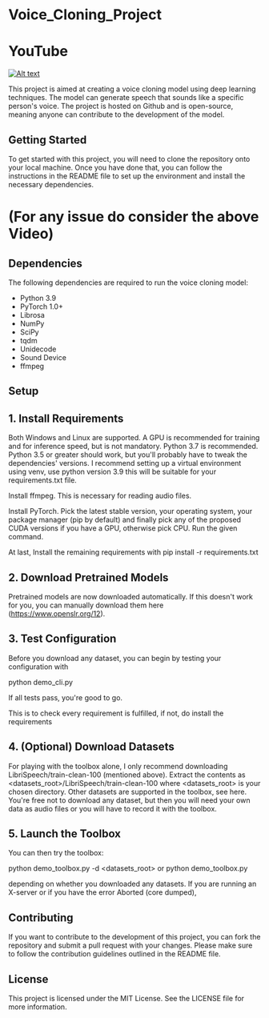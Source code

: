 # Voice_Cloning_Project


# YouTube
[![Alt text](https://i3.ytimg.com/vi/tmWMl5y34GE/maxresdefault.jpg)](https://youtu.be/tmWMl5y34GE)




This project is aimed at creating a voice cloning model using deep learning techniques. The model can generate speech that sounds like a specific person's voice. The project is hosted on Github and is open-source, meaning anyone can contribute to the development of the model.

## Getting Started

To get started with this project, you will need to clone the repository onto your local machine. Once you have done that, you can follow the instructions in the README file to set up the environment and install the necessary dependencies.
# (For any issue do consider the above Video)

## Dependencies

The following dependencies are required to run the voice cloning model:

- Python 3.9
- PyTorch 1.0+
- Librosa
- NumPy
- SciPy
- tqdm
- Unidecode
- Sound Device
- ffmpeg

## Setup
## 1. Install Requirements
Both Windows and Linux are supported. A GPU is recommended for training and for inference speed, but is not mandatory.
Python 3.7 is recommended. Python 3.5 or greater should work, but you'll probably have to tweak the dependencies' versions. I recommend setting up a virtual environment using venv, use python version 3.9 this will be suitable for your requirements.txt file.

Install ffmpeg. This is necessary for reading audio files.

Install PyTorch. Pick the latest stable version, your operating system, your package manager (pip by default) and finally pick any of the proposed CUDA versions if you have a GPU, otherwise pick CPU. Run the given command.

At last, Install the remaining requirements with pip install -r requirements.txt

## 2.  Download Pretrained Models
Pretrained models are now downloaded automatically. If this doesn't work for you, you can manually download them here (https://www.openslr.org/12).

## 3. Test Configuration
Before you download any dataset, you can begin by testing your configuration with

python demo_cli.py

If all tests pass, you're good to go.

This is to check every requirement is fulfilled, if not, do install the requirements

## 4. (Optional) Download Datasets
For playing with the toolbox alone, I only recommend downloading LibriSpeech/train-clean-100 (mentioned above). Extract the contents as <datasets_root>/LibriSpeech/train-clean-100 where <datasets_root> is your chosen directory. Other datasets are supported in the toolbox, see here. You're free not to download any dataset, but then you will need your own data as audio files or you will have to record it with the toolbox.

## 5. Launch the Toolbox
You can then try the toolbox:

python demo_toolbox.py -d <datasets_root>
or
python demo_toolbox.py

depending on whether you downloaded any datasets. If you are running an X-server or if you have the error Aborted (core dumped),



## Contributing

If you want to contribute to the development of this project, you can fork the repository and submit a pull request with your changes. Please make sure to follow the contribution guidelines outlined in the README file.

## License

This project is licensed under the MIT License. See the LICENSE file for more information.
